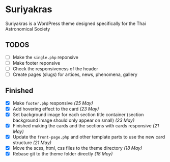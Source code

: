 # Suriyakras

Suriyakras is a WordPress theme designed specifically for the Thai Astronomical Society

## TODOS

- [ ] Make the `single.php` reponsive
- [ ] Make footer reponsive
- [ ] Check the responsiveness of the header
- [ ] Create pages (slugs) for artices, news, phenomena, gallery

## Finished

- [x] Make `footer.php` responsive *(25 May)*
- [x] Add hovering effect to the card *(23 May)*
- [x] Set background image for each section title container (section background image should only appear on small) *(23 May)*
- [x] Finished making the cards and the sections with cards responsive *(21 May)*
- [x] Update the `front-page.php` and other template parts to use the new card structure *(21 May)*
- [x] Move the scss, html, css files to the theme directory *(18 May)*
- [x] Rebase git to the theme folder directly *(18 May)*
